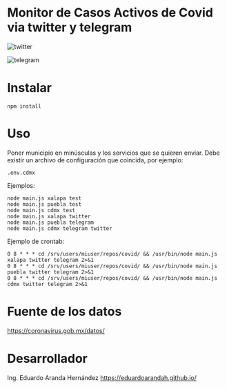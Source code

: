 # Monitor de Casos Activos de Covid via twitter y telegram

![twitter](https://user-images.githubusercontent.com/4065733/90918700-c65ab400-e3aa-11ea-8ce8-c645e3057e8b.png)

![telegram](https://user-images.githubusercontent.com/4065733/90918702-c78be100-e3aa-11ea-96cc-9c9ccac1361a.jpg)

# Instalar

```
npm install
```

# Uso

Poner municipio en minúsculas y los servicios que se quieren enviar. 
Debe existir un archivo de configuración que coincida, por ejemplo: 

`.env.cdmx`

Ejemplos:

```
node main.js xalapa test
node main.js puebla test
node main.js cdmx test
node main.js xalapa twitter
node main.js puebla telegram
node main.js cdmx telegram twitter
```

Ejemplo de crontab:

```
0 8 * * * cd /srv/users/miuser/repos/covid/ && /usr/bin/node main.js xalapa twitter telegram 2>&1
0 8 * * * cd /srv/users/miuser/repos/covid/ && /usr/bin/node main.js puebla twitter telegram 2>&1
0 8 * * * cd /srv/users/miuser/repos/covid/ && /usr/bin/node main.js cdmx twitter telegram 2>&1
``` 

# Fuente de los datos

https://coronavirus.gob.mx/datos/

# Desarrollador

Ing. Eduardo Aranda Hernández
https://eduardoarandah.github.io/

